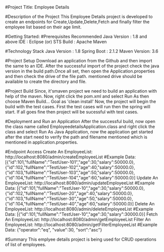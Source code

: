 #Project Title: Employee Details

#Description of the Project
	This Employee Details project is developed to create an endpoints for Create,Update,Delete,Fetch and finally filter 
	the employee list based on their age limit.

#Getting Started:
#Prerequisites
	Recommended Java Version : 1.8 and above
	IDE : Eclipse (or) STS
	Build : Apache Maven

#Technology Stack
	Java Version : 1.8
	Spring Boot  : 2.1.2
	Maven Version: 3.6

#Project Setup
	Download an application from the Github and then import the same to an IDE. After the successful import of the project 
	check the java version in the build path.Once all set, then open the Application.properties and then check the drive of the file path.
	mentioned drive should be available to create the directory and file.
	

#Project Build
	Since, it'smaven project we need to build an application with help of the maven. Now, right click the pom.xml and select Run As then choose 
		Maven Build...
			Goal as 'clean install'
	Now, the project will begin the build with the test cases. First the test cases will run then the spring will start.
	If all goes fine then project will be sucessful with test cases.
	
#Deployment and Run an Application
	After the successful build, now open the class name called	EmployeedetailsApplication.class and right click the class
	and select Run As Java Application, now the application get started after the start need to verify the path and filename
	mentioned which is mentioned in application.properties.
	
#Endpoint Access
	Create An EmployeeList:
		http://localhost:8080/admin/createEmployeeList
		#Example Data:
		[{"id":101,"fullName":"TestUser-101","age":30,"salary":50000.0},{"id":102,"fullName":"TestUser-102","age":40,"salary":50000.0},
		{"id":103,"fullName":"TestUser-103","age":50,"salary":50000.0},{"id":104,"fullName":"TestUser-104","age":60,"salary":50000.0}]
	Update An EmployeeList:
		http://localhost:8080/admin/updateEmployeeList
		#Example Data:
		[{"id":101,"fullName":"TestUser-10","age":30,"salary":50000.0},{"id":102,"fullName":"TestUser-20","age":40,"salary":50000.0},
		{"id":103,"fullName":"TestUser-30","age":50,"salary":50000.0},{"id":104,"fullName":"TestUser-40","age":60,"salary":50000.0}]
	Delete An EmployeeList:
		http://localhost:8080/admin/deleteEmployeeList
		#Example Data:
		[{"id":101,"fullName":"TestUser-10","age":30,"salary":30000.0}]
	Fetch An EmployeeList:
		http://localhost:8080/admin/getEmployeeList
	Filter An EmployeeList: 
		http://localhost:8080/admin/getFilterEmployeeList
		#Example Data:
		{"operator":"eq", "value":30, "sort":"asc"}
		


#Summary
	This emplyee details project is being used for CRUD operations of list of employees.
